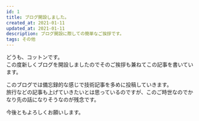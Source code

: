 ```yaml
---
id: 1
title: ブログ開設しました。
created_at: 2021-01-11
updated_at: 2021-01-11
description: ブログ開設に際しての簡単なご挨拶です。
tags: その他
---
```


どうも、コットンです。  
この度新しくブログを開設しましたのでそのご挨拶も兼ねてこの記事を書いています。

このブログでは備忘録的な感じで技術記事を多めに投稿していきます。  
旅行などの記事も上げていきたいとは思っているのですが、このご時世なのでかなり先の話になりそうなのが残念です。

今後ともよろしくお願いします。
